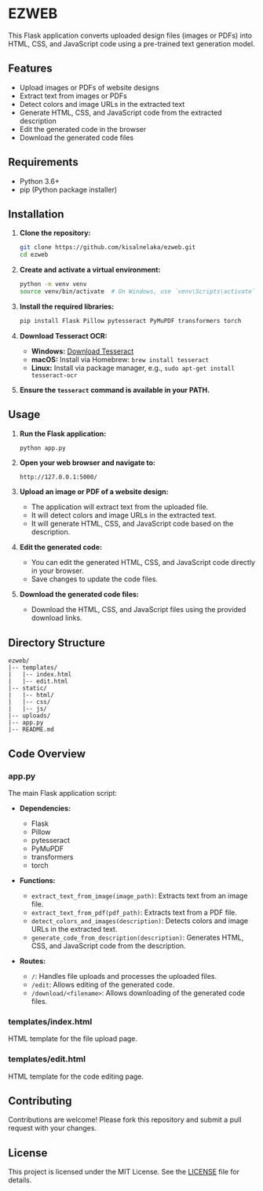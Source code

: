 # EZWEB

This Flask application converts uploaded design files (images or PDFs) into HTML, CSS, and JavaScript code using a pre-trained text generation model.

## Features

- Upload images or PDFs of website designs
- Extract text from images or PDFs
- Detect colors and image URLs in the extracted text
- Generate HTML, CSS, and JavaScript code from the extracted description
- Edit the generated code in the browser
- Download the generated code files

## Requirements

- Python 3.6+
- pip (Python package installer)

## Installation

1. **Clone the repository:**

   ```bash
   git clone https://github.com/kisalnelaka/ezweb.git
   cd ezweb
   ```

2. **Create and activate a virtual environment:**

   ```bash
   python -m venv venv
   source venv/bin/activate  # On Windows, use `venv\Scripts\activate`
   ```

3. **Install the required libraries:**

   ```bash
   pip install Flask Pillow pytesseract PyMuPDF transformers torch
   ```

4. **Download Tesseract OCR:**

   - **Windows:** [Download Tesseract](https://github.com/UB-Mannheim/tesseract/wiki)
   - **macOS:** Install via Homebrew: `brew install tesseract`
   - **Linux:** Install via package manager, e.g., `sudo apt-get install tesseract-ocr`

5. **Ensure the `tesseract` command is available in your PATH.**

## Usage

1. **Run the Flask application:**

   ```bash
   python app.py
   ```

2. **Open your web browser and navigate to:**

   ```
   http://127.0.0.1:5000/
   ```

3. **Upload an image or PDF of a website design:**

   - The application will extract text from the uploaded file.
   - It will detect colors and image URLs in the extracted text.
   - It will generate HTML, CSS, and JavaScript code based on the description.

4. **Edit the generated code:**

   - You can edit the generated HTML, CSS, and JavaScript code directly in your browser.
   - Save changes to update the code files.

5. **Download the generated code files:**

   - Download the HTML, CSS, and JavaScript files using the provided download links.

## Directory Structure

```
ezweb/
|-- templates/
|   |-- index.html
|   |-- edit.html
|-- static/
|   |-- html/
|   |-- css/
|   |-- js/
|-- uploads/
|-- app.py
|-- README.md
```

## Code Overview

### app.py

The main Flask application script:

- **Dependencies:**
  - Flask
  - Pillow
  - pytesseract
  - PyMuPDF
  - transformers
  - torch

- **Functions:**
  - `extract_text_from_image(image_path)`: Extracts text from an image file.
  - `extract_text_from_pdf(pdf_path)`: Extracts text from a PDF file.
  - `detect_colors_and_images(description)`: Detects colors and image URLs in the extracted text.
  - `generate_code_from_description(description)`: Generates HTML, CSS, and JavaScript code from the description.

- **Routes:**
  - `/`: Handles file uploads and processes the uploaded files.
  - `/edit`: Allows editing of the generated code.
  - `/download/<filename>`: Allows downloading of the generated code files.

### templates/index.html

HTML template for the file upload page.

### templates/edit.html

HTML template for the code editing page.

## Contributing

Contributions are welcome! Please fork this repository and submit a pull request with your changes.

## License

This project is licensed under the MIT License. See the [LICENSE](LICENSE) file for details.
```